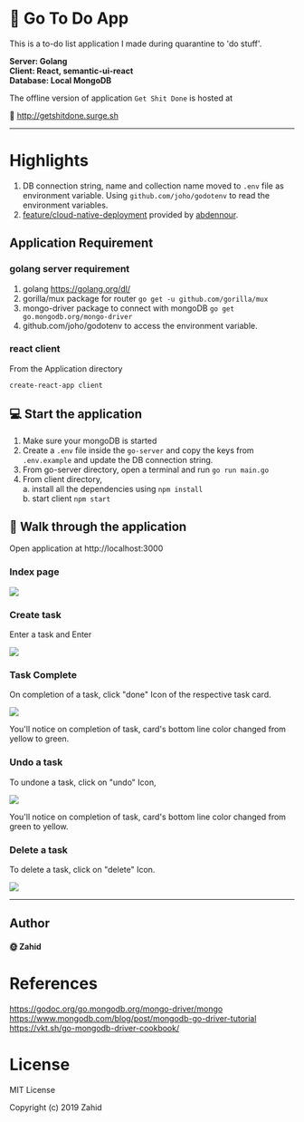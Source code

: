 # :memo: Go To Do App

This is a to-do list application I made during quarantine to 'do stuff'.

**Server: Golang  
Client: React, semantic-ui-react  
Database: Local MongoDB**

The offline version of application `Get Shit Done` is hosted at

:link: http://getshitdone.surge.sh

---

# Highlights

1. DB connection string, name and collection name moved to `.env` file as environment variable. Using `github.com/joho/godotenv` to read the environment variables.
2. [feature/cloud-native-deployment](https://github.com/abdennour/go-to-do-app/tree/feature/cloud-native-deployment) provided by [abdennour](https://github.com/abdennour).

## Application Requirement

### golang server requirement

1. golang https://golang.org/dl/
2. gorilla/mux package for router `go get -u github.com/gorilla/mux`
3. mongo-driver package to connect with mongoDB `go get go.mongodb.org/mongo-driver`
4. github.com/joho/godotenv to access the environment variable.

### react client

From the Application directory

`create-react-app client`

## :computer: Start the application

1. Make sure your mongoDB is started
2. Create a `.env` file inside the `go-server` and copy the keys from `.env.example` and update the DB connection string.
3. From go-server directory, open a terminal and run
   `go run main.go`
4. From client directory,  
   a. install all the dependencies using `npm install`  
   b. start client `npm start`

## :panda_face: Walk through the application

Open application at http://localhost:3000

### Index page

![](https://github.com/schadokar/go-to-do-app/blob/master/images/index.PNG)

### Create task

Enter a task and Enter

![](https://github.com/schadokar/go-to-do-app/blob/master/images/createTask.PNG)

### Task Complete

On completion of a task, click "done" Icon of the respective task card.

![](https://github.com/schadokar/go-to-do-app/blob/master/images/taskComplete.PNG)

You'll notice on completion of task, card's bottom line color changed from yellow to green.

### Undo a task

To undone a task, click on "undo" Icon,

![](https://github.com/schadokar/go-to-do-app/blob/master/images/createTask.PNG)

You'll notice on completion of task, card's bottom line color changed from green to yellow.

### Delete a task

To delete a task, click on "delete" Icon.

![](https://github.com/schadokar/go-to-do-app/blob/master/images/deletetask.PNG)

---

## Author

#### :sun_with_face: Zahid


# References

https://godoc.org/go.mongodb.org/mongo-driver/mongo  
https://www.mongodb.com/blog/post/mongodb-go-driver-tutorial  
https://vkt.sh/go-mongodb-driver-cookbook/

# License

MIT License

Copyright (c) 2019 Zahid
